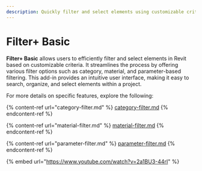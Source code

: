 ```yaml
---
description: Quickly filter and select elements using customizable criteria.
---
```


# Filter+ Basic

**Filter+ Basic** allows users to efficiently filter and select elements in Revit based on customizable criteria. It streamlines the process by offering various filter options such as category, material, and parameter-based filtering. This add-in provides an intuitive user interface, making it easy to search, organize, and select elements within a project.

For more details on specific features, explore the following:

{% content-ref url="category-filter.md" %}
[category-filter.md](category-filter.md)
{% endcontent-ref %}

{% content-ref url="material-filter.md" %}
[material-filter.md](material-filter.md)
{% endcontent-ref %}

{% content-ref url="parameter-filter.md" %}
[parameter-filter.md](parameter-filter.md)
{% endcontent-ref %}

{% embed url="https://www.youtube.com/watch?v=2a1BU3-44rI" %}
